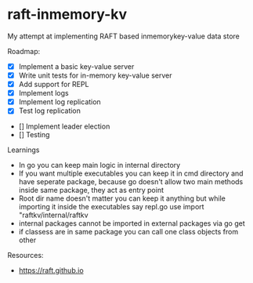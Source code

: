 # raft-inmemory-kv

My attempt at implementing RAFT based inmemorykey-value data store

Roadmap:

- [X] Implement a basic key-value server
- [X] Write unit tests for in-memory key-value server
- [X] Add support for REPL
- [X] Implement logs
- [X] Implement log replication
- [X] Test log replication
- [] Implement leader election
- [] Testing

Learnings

- In go you can keep main logic in internal directory
- If you want multiple executables you can keep it in cmd directory and have seperate package, because go doesn't allow two main methods inside same package, they act as entry point 
- Root dir name doesn't matter you can keep it anything but while importing it inside
the executables say repl.go use import "raftkv/internal/raftkv
- internal packages cannot be imported in external packages via go get
- if classess are in same package you can call one class objects from other

Resources:
- https://raft.github.io
